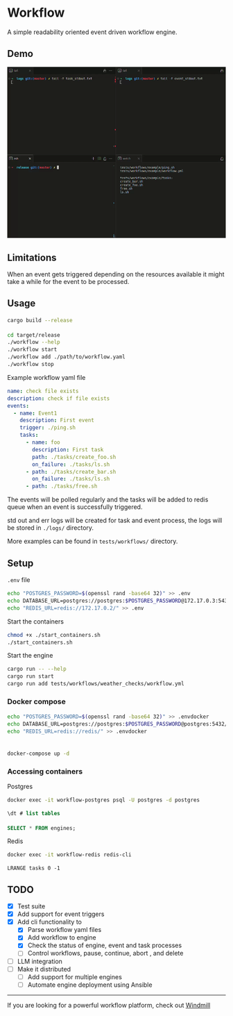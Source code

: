 # Workflow

A simple readability oriented event driven workflow engine.
## Demo
![](./demo.gif)

## Limitations

When an event gets triggered depending on the resources available it might take a while for the event to be processed.

## Usage

```bash
cargo build --release

cd target/release
./workflow --help
./workflow start
./workflow add ./path/to/workflow.yaml
./workflow stop

```

Example workflow yaml file

```yaml
name: check file exists
description: check if file exists
events:
  - name: Event1
    description: First event
    trigger: ./ping.sh
    tasks:
      - name: foo
        description: First task
        path: ./tasks/create_foo.sh
        on_failure: ./tasks/ls.sh
      - path: ./tasks/create_bar.sh
        on_failure: ./tasks/ls.sh
      - path: ./tasks/free.sh
```

The events will be polled regularly and the tasks will be added to redis queue when an event is successfully triggered.

std out and err logs will be created for task and event process, the logs will be stored in `./logs/` directory.

More examples can be found in `tests/workflows/` directory.

## Setup

`.env` file

```bash
echo "POSTGRES_PASSWORD=$(openssl rand -base64 32)" >> .env
echo DATABASE_URL=postgres://postgres:$POSTGRES_PASSWORD@172.17.0.3:5432/postgres >> .env
echo "REDIS_URL=redis://172.17.0.2/" >> .env
```

Start the containers

```bash
chmod +x ./start_containers.sh
./start_containers.sh
```

Start the engine
```bash
cargo run -- --help
cargo run start
cargo run add tests/workflows/weather_checks/workflow.yml
```

### Docker compose

```bash
echo "POSTGRES_PASSWORD=$(openssl rand -base64 32)" >> .envdocker
echo DATABASE_URL=postgres://postgres:$POSTGRES_PASSWORD@postgres:5432/postgres >> .envdocker
echo "REDIS_URL=redis://redis/" >> .envdocker


docker-compose up -d
```


### Accessing containers

Postgres

```bash
docker exec -it workflow-postgres psql -U postgres -d postgres
```

```sql
\dt # list tables

SELECT * FROM engines;
```

Redis

```bash
docker exec -it workflow-redis redis-cli
```

```redis
LRANGE tasks 0 -1
```

## TODO
- [x] Test suite
- [x] Add support for event triggers
- [x] Add cli functionality to 
  - [x] Parse workflow yaml files
  - [x] Add workflow to engine 
  - [x] Check the status of engine, event and task processes
  - [ ] Control workflows, pause, continue, abort , and delete
- [ ] LLM integration
- [ ] Make it distributed
  - [ ] Add support for multiple engines
  - [ ] Automate engine deployment using Ansible

---

If you are looking for a powerful workflow platform, check out [Windmill](https://github.com/windmill-labs/windmill)